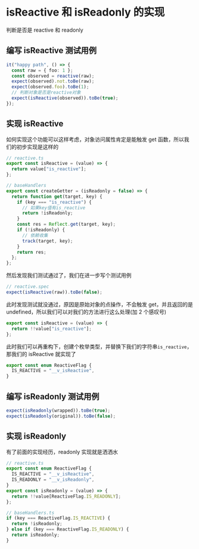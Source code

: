 # isReactive 和 isReadonly 的实现

判断是否是 reactive 和 readonly

## 编写 isReactive 测试用例

```ts
it("happy path", () => {
  const raw = { foo: 1 };
  const observed = reactive(raw);
  expect(observed).not.toBe(raw);
  expect(observed.foo).toBe(1);
  // 判断对象是否是reactive对象
  expect(isReactive(observed)).toBe(true);
});
```

## 实现 isReactive

如何实现这个功能可以这样考虑，对象访问属性肯定是能触发 get 函数，所以我们的初步实现是这样的

```ts
// reactive.ts
export const isReactive = (value) => {
  return value["is_reactive"];
};

// baseHandlers
export const createGetter = (isReadonly = false) => {
  return function get(target, key) {
    if (key === "is_reactive") {
      // 如果key值有is_reactive
      return !isReadonly;
    }
    const res = Reflect.get(target, key);
    if (!isReadonly) {
      // 依赖收集
      track(target, key);
    }
    return res;
  };
};
```

然后发现我们测试通过了，我们在进一步写个测试用例

```ts
// reactive.spec
expect(isReactive(raw)).toBe(false);
```

此时发现测试就没通过，原因是原始对象的点操作，不会触发 get，并且返回的是 undefined，所以我们可以对我们的方法进行这么处理(加 2 个感叹号)

```ts
export const isReactive = (value) => {
  return !!value["is_reactive"];
};
```

此时我们可以再重构下，创建个枚举类型，并替换下我们的字符串`is_reactive`，那我们的 isReactive 就实现了

```ts
export const enum ReactiveFlag {
  IS_REACTIVE = "__v_isReactive",
}
```

## 编写 isReadonly 测试用例

```ts
expect(isReadonly(wrapped)).toBe(true);
expect(isReadonly(original)).toBe(false);
```

## 实现 isReadonly

有了前面的实现经历，readonly 实现就是洒洒水

```ts
// reactive.ts
export const enum ReactiveFlag {
  IS_REACTIVE = "__v_isReactive",
  IS_READONLY = "__v_isReadonly",
}
export const isReadonly = (value) => {
  return !!value[ReactiveFlag.IS_READONLY];
};

// baseHandlers.ts
if (key === ReactiveFlag.IS_REACTIVE) {
  return !isReadonly;
} else if (key === ReactiveFlag.IS_READONLY) {
  return isReadonly;
}
```
